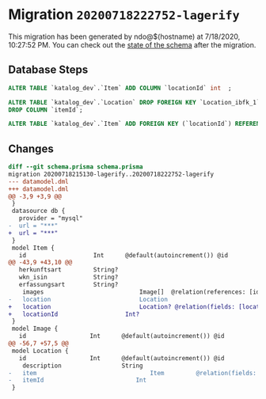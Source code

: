 # Migration `20200718222752-lagerify`

This migration has been generated by ndo@$(hostname) at 7/18/2020, 10:27:52 PM.
You can check out the [state of the schema](./schema.prisma) after the migration.

## Database Steps

```sql
ALTER TABLE `katalog_dev`.`Item` ADD COLUMN `locationId` int  ;

ALTER TABLE `katalog_dev`.`Location` DROP FOREIGN KEY `Location_ibfk_1`,
DROP COLUMN `itemId`;

ALTER TABLE `katalog_dev`.`Item` ADD FOREIGN KEY (`locationId`) REFERENCES `katalog_dev`.`Location`(`id`) ON DELETE SET NULL ON UPDATE CASCADE
```

## Changes

```diff
diff --git schema.prisma schema.prisma
migration 20200718215130-lagerify..20200718222752-lagerify
--- datamodel.dml
+++ datamodel.dml
@@ -3,9 +3,9 @@
 }
 datasource db {
   provider = "mysql"
-  url = "***"
+  url = "***"
 }
 model Item {
   id                   Int      @default(autoincrement()) @id
@@ -43,9 +43,10 @@
   herkunftsart         String?
   wkn_isin             String?
   erfassungsart        String?
 	images							 Image[]  @relation(references: [id])
-	location						 Location
+	location						 Location? @relation(fields: [locationId], references: [id])
+	locationId					 Int?
 }
 model Image {
   id                  Int      @default(autoincrement()) @id
@@ -56,7 +57,5 @@
 model Location {
   id                  Int      @default(autoincrement()) @id
 	description					String
-	item								Item		 @relation(fields: [itemId], references: [id])
-	itemId							Int
 }
```


